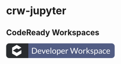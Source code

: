 # crw-jupyter

## CodeReady Workspaces

[![Contribute](images/factory-contribute.svg)](https://codeready-gpte-crw.apps.shared-na4.na4.openshift.opentlc.com/f?url=https://github.com/snowjet/crw-jupyter)

